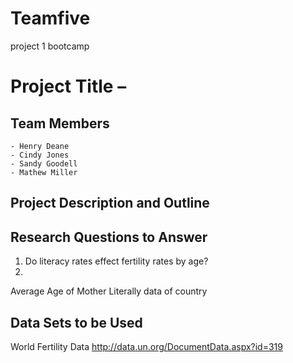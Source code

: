 # Teamfive
project 1 bootcamp
# Project Title – 
## Team Members
    - Henry Deane
    - Cindy Jones
    - Sandy Goodell
    - Mathew Miller
## Project Description and Outline


## Research Questions to Answer
1. Do literacy rates effect fertility rates by age?
2. 

Average Age of Mother
Literally data of country


## Data Sets to be Used
World Fertility Data
http://data.un.org/DocumentData.aspx?id=319

